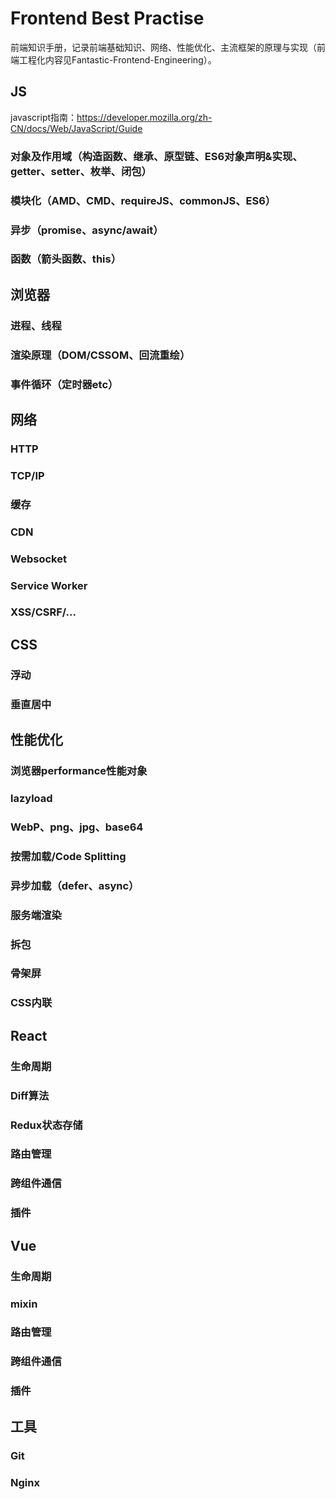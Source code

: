 # Frontend Best Practise
前端知识手册，记录前端基础知识、网络、性能优化、主流框架的原理与实现（前端工程化内容见Fantastic-Frontend-Engineering）。
## JS
javascript指南：https://developer.mozilla.org/zh-CN/docs/Web/JavaScript/Guide
### 对象及作用域（构造函数、继承、原型链、ES6对象声明&实现、getter、setter、枚举、闭包）
### 模块化（AMD、CMD、requireJS、commonJS、ES6）
### 异步（promise、async/await）
### 函数（箭头函数、this）

## 浏览器
### 进程、线程
### 渲染原理（DOM/CSSOM、回流重绘）
### 事件循环（定时器etc）

## 网络
### HTTP
### TCP/IP
### 缓存
### CDN
### Websocket
### Service Worker
### XSS/CSRF/...

## CSS
### 浮动
### 垂直居中

## 性能优化
### 浏览器performance性能对象
### lazyload
### WebP、png、jpg、base64
### 按需加载/Code Splitting
### 异步加载（defer、async）
### 服务端渲染
### 拆包
### 骨架屏
### CSS内联

## React
### 生命周期
### Diff算法
### Redux状态存储
### 路由管理
### 跨组件通信
### 插件

## Vue
### 生命周期
### mixin
### 路由管理
### 跨组件通信
### 插件

## 工具
### Git
### Nginx
